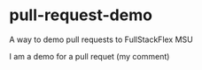# pull-request-demo
A way to demo pull requests to FullStackFlex MSU

I am a demo for a pull requet (my comment)
